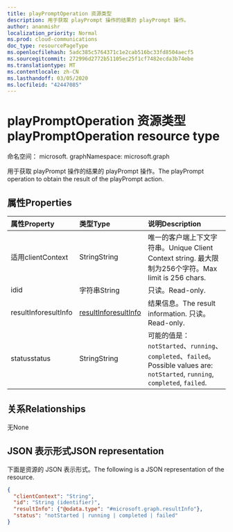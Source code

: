 ```yaml
---
title: playPromptOperation 资源类型
description: 用于获取 playPrompt 操作的结果的 playPrompt 操作。
author: ananmishr
localization_priority: Normal
ms.prod: cloud-communications
doc_type: resourcePageType
ms.openlocfilehash: 5adc385c5764371c1e2cab516bc33fd8504aecf5
ms.sourcegitcommit: 272996d2772b51105ec25f1cf7482ecda3b74ebe
ms.translationtype: MT
ms.contentlocale: zh-CN
ms.lasthandoff: 03/05/2020
ms.locfileid: "42447085"
---
```

# <a name="playpromptoperation-resource-type"></a><span data-ttu-id="7674d-103">playPromptOperation 资源类型</span><span class="sxs-lookup"><span data-stu-id="7674d-103">playPromptOperation resource type</span></span>

<span data-ttu-id="7674d-104">命名空间： microsoft. graph</span><span class="sxs-lookup"><span data-stu-id="7674d-104">Namespace: microsoft.graph</span></span>

<span data-ttu-id="7674d-105">用于获取 playPrompt 操作的结果的 playPrompt 操作。</span><span class="sxs-lookup"><span data-stu-id="7674d-105">The playPrompt operation to obtain the result of the playPrompt action.</span></span>

## <a name="properties"></a><span data-ttu-id="7674d-106">属性</span><span class="sxs-lookup"><span data-stu-id="7674d-106">Properties</span></span>

| <span data-ttu-id="7674d-107">属性</span><span class="sxs-lookup"><span data-stu-id="7674d-107">Property</span></span>            | <span data-ttu-id="7674d-108">类型</span><span class="sxs-lookup"><span data-stu-id="7674d-108">Type</span></span>                        | <span data-ttu-id="7674d-109">说明</span><span class="sxs-lookup"><span data-stu-id="7674d-109">Description</span></span>|
|:--------------------|:----------------------------|:-----------------------------------------------------------------------------------|
| <span data-ttu-id="7674d-110">适用</span><span class="sxs-lookup"><span data-stu-id="7674d-110">clientContext</span></span>       | <span data-ttu-id="7674d-111">String</span><span class="sxs-lookup"><span data-stu-id="7674d-111">String</span></span>                      | <span data-ttu-id="7674d-112">唯一的客户端上下文字符串。</span><span class="sxs-lookup"><span data-stu-id="7674d-112">Unique Client Context string.</span></span> <span data-ttu-id="7674d-113">最大限制为256个字符。</span><span class="sxs-lookup"><span data-stu-id="7674d-113">Max limit is 256 chars.</span></span>                              |
| <span data-ttu-id="7674d-114">id</span><span class="sxs-lookup"><span data-stu-id="7674d-114">id</span></span>                  | <span data-ttu-id="7674d-115">字符串</span><span class="sxs-lookup"><span data-stu-id="7674d-115">String</span></span>                      | <span data-ttu-id="7674d-116">只读。</span><span class="sxs-lookup"><span data-stu-id="7674d-116">Read-only.</span></span>                                                                         |
| <span data-ttu-id="7674d-117">resultInfo</span><span class="sxs-lookup"><span data-stu-id="7674d-117">resultInfo</span></span>          | [<span data-ttu-id="7674d-118">resultInfo</span><span class="sxs-lookup"><span data-stu-id="7674d-118">resultInfo</span></span>](resultinfo.md) | <span data-ttu-id="7674d-119">结果信息。</span><span class="sxs-lookup"><span data-stu-id="7674d-119">The result information.</span></span> <span data-ttu-id="7674d-120">只读。</span><span class="sxs-lookup"><span data-stu-id="7674d-120">Read-only.</span></span>                                |
| <span data-ttu-id="7674d-121">status</span><span class="sxs-lookup"><span data-stu-id="7674d-121">status</span></span>              | <span data-ttu-id="7674d-122">String</span><span class="sxs-lookup"><span data-stu-id="7674d-122">String</span></span>                      | <span data-ttu-id="7674d-123">可能的值是：`notStarted`、`running`、`completed`、`failed`。</span><span class="sxs-lookup"><span data-stu-id="7674d-123">Possible values are: `notStarted`, `running`, `completed`, `failed`.</span></span>               |

## <a name="relationships"></a><span data-ttu-id="7674d-124">关系</span><span class="sxs-lookup"><span data-stu-id="7674d-124">Relationships</span></span>
<span data-ttu-id="7674d-125">无</span><span class="sxs-lookup"><span data-stu-id="7674d-125">None</span></span>

## <a name="json-representation"></a><span data-ttu-id="7674d-126">JSON 表示形式</span><span class="sxs-lookup"><span data-stu-id="7674d-126">JSON representation</span></span>

<span data-ttu-id="7674d-127">下面是资源的 JSON 表示形式。</span><span class="sxs-lookup"><span data-stu-id="7674d-127">The following is a JSON representation of the resource.</span></span>

<!-- {
  "blockType": "resource",
  "optionalProperties": [

  ],
  "@odata.type": "microsoft.graph.playPromptOperation"
}-->
```json
{
  "clientContext": "String",
  "id": "String (identifier)",
  "resultInfo": {"@odata.type": "#microsoft.graph.resultInfo"},
  "status": "notStarted | running | completed | failed"
}
```

<!-- uuid: 8fcb5dbc-d5aa-4681-8e31-b001d5168d79
2015-10-25 14:57:30 UTC -->
<!--
{
  "type": "#page.annotation",
  "description": "playPromptOperation resource",
  "keywords": "",
  "section": "documentation",
  "tocPath": "",
  "suppressions": []
}
-->
